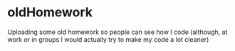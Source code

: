 # oldHomework
Uploading some old homework so people can see how I code (although, at work or in groups I would actually try to make my code a lot cleaner)
